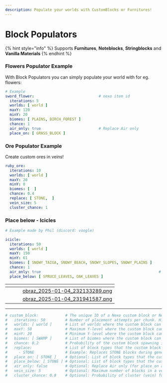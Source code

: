 ```yaml
---
description: Populate your worlds with CustomBlocks or Furnitures!
---
```


# Block Populators



{% hint style="info" %}
Supports **Furnitures**, **Noteblocks**, **Stringblocks** and **Vanilla Materials**
{% endhint %}

### Flowers Populator Example

With Block Populators you can simply populate your world with for eg. flowers:

```yaml
# Example
sword_flower:                             # nexo item id
  iterations: 5
  worlds: [ world ]
  maxY: 120
  minY: 20
  biomes: [ PLAINS, BIRCH_FOREST ]
  chance: 1
  air_only: true                          # Replace Air only
  place_on: [ GRASS_BLOCK ]
```

### Ore Populator Example

Create custom ores in veins!

```yaml
ruby_ore:
  iterations: 10
  worlds: [ world ]
  maxY: 20
  minY: 0
  biomes: [  ]
  chance: 0.4
  replace: [ STONE,  ]
  vein_size: 5
  cluster_chance: 1
```

### Place below - Icicles

```yaml
# Example made by Phil (discord: voogle)

icicle:
  iterations: 50
  worlds: [ world ]
  maxY: 150
  minY: 61
  biomes: [ SNOWY_TAIGA, SNOWY_BEACH, SNOWY_SLOPES, SNOWY_PLAINS ]
  chance: 1
  air_only: true                                                     # Replace Air only
  place_below: [ SPRUCE_LEAVES, OAK_LEAVES ]
```

<table data-card-size="large" data-view="cards"><thead><tr><th></th><th></th><th></th><th data-hidden data-card-cover data-type="files"></th></tr></thead><tbody><tr><td></td><td></td><td></td><td><a href="../.gitbook/assets/obraz_2025-01-04_232133289.png">obraz_2025-01-04_232133289.png</a></td></tr><tr><td></td><td></td><td></td><td><a href="../.gitbook/assets/obraz_2025-01-04_231941587.png">obraz_2025-01-04_231941587.png</a></td></tr></tbody></table>

***

```yaml
# custom_block:            # The unique ID of a Nexo custom block or Nexo furniture item to be placed.
#   iterations: 50         # Number of placement attempts per chunk. Higher numbers increase the chance of generating the block.
#   worlds: [ world ]      # List of worlds where the custom block can spawn. Example: [ world, world_nether, world_the_end ].
#   maxY: 50               # Maximum Y-level where the custom block can spawn within the chunk.
#   minY: 20               # Minimum Y-level where the custom block can spawn within the chunk.
#   biomes: [ SWAMP ]      # List of biomes where the custom block can spawn. Use an empty list `[]` for all biomes.
#   chance: 0.2            # Probability of the custom block spawning in the chunk. Value ranges from 0.0 (never) to 1.0 (always).
#   replace:               # List of block types that the custom block can replace. Leave empty if not replacing any blocks.
#     - STONE              # Example: Replaces STONE blocks during generation.
#   place_on: [ STONE ]    # Optional: List of block types that the custom block can be placed on. Overrides `replace` if provided.
#   place_below: [ STONE ] # Optional: List of block types that the custom block can be placed below. Overrides `replace` if provided.
#   air_only: false        # Optional: Replace Air only (for place_on and place_below).
#   vein_size: 5           # Optional: Maximum number of blocks in a vein. Set to 0 for single block placement. Default: 0.
#   cluster_chance: 0.8    # Optional: Probability of cluster (vein) formation within the chunk. Defaults to 0.0 for no clustering.

```
